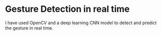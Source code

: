# Gesture Detection in real time 
I have used OpenCV and a deep learning CNN model to detect and predict the gesture in real time.
